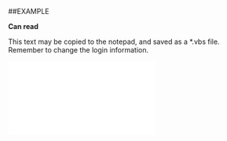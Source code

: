 

##EXAMPLE

**Can read**

This text may be copied to the notepad, and saved as a *.vbs file. Remember to change the login information.

![](../../Examples/vbs/SOSentry.CanRead.vbs.txt)





